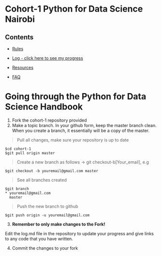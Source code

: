 # Cohort-1 Python for Data Science Nairobi

## Contents

* [Rules](https://github.com/Python-4-DS/Cohort-1/blob/master/rules.md)

* [Log - click here to see my progress](https://github.com/Python-4-DS/Cohort-1/blob/master/log.md)

* [Resources](https://github.com/Python-4-DS/Cohort-1/blob/master/resources.md)

* [FAQ](https://github.com/Python-4-DS/Cohort-1/blob/master/faq.md)



# Going through the Python for Data Science Handbook

1. Fork the cohort-1 repository provided
2. Make a topic branch. In your github form, keep the master branch clean. When you create a branch, it essentially will be a copy of the master.

> Pull all changes, make sure your repository is up to date

```
$cd cohort-1
$git pull origin master
```
> Create a new branch as follows -> git checkout-b[Your_email], e.g

```
$git checkout -b youremail@gmail.com master
```

> See all branches created

```
$git branch
* youremail@gmail.com
  master
```
> Push the new branch to github

```
$git push origin -u youremail@gmail.com
```

3. **Remember to only make changes to the Fork!**

Edit the log.md file in the repository to update your progress and give links to any code that you have written.

4. Commit the changes to your fork


